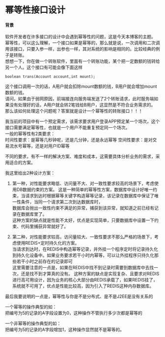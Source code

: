 # 幂等性接口设计

#### 背景
软件开发者在许多接口的设计中会遇到幂等性的问题，这是今天本博客的主题。  
幂等性，可以这么理解，一个接口如果是幂等的，那么就是说，一次调用和二次调用该接口，只要入参一样，出参也一样，其对系统的影响是相同的。比较经典的例子是转账。  
想想一下，你在做一个转账软件，里面有一个转账功能，某个把一定数额的钱转给另一个人。这个接口有可能会像下面这样  
```
boolean trans(Account account,int mount);
```

这个接口调用一次的话，A用户就会扣除mount数额的钱，B用户就会增加mount数额的钱。  
请问，如果由于弱网原因，前端接连向服务端发送了2个转账请求，此时服务端如果没有处理好的话，A用户就会转2笔钱给B用户，这显然是不符合业务需求的。  
那么该如何处理这个问题呢？答案就是设计一个幂等性的转账接口！！！   

我当前的项目中有一个预定需求，该需求要求用户登录APP预定某一个场次，这个接口需要满足幂等性，也就是一个用户不能重复预定同一个场次。  
一般的幂等性有2类要求：  
时间性要求：是幂等几秒钟呢，还是几分钟，还是永远幂等
空间性要求：是对交易流水号幂等，还是对用户ID幂等

不同的要求，有不一样的解决方案、难度和成本，这需要具体分析业务的需求，采用适合的方案。

我这里给出2种设计方案：
1. 第一种，对性能要求略低、访问量不大、对一致性要求较高的场景下，考虑使用DB数据约束的方案。
这是一种简单的幂等性方案，数据库中设计好唯一约束，当请求到达时根据幂等关键字构造幂等记录，该记录在数据库中保证了唯一性条件，当同一个请求第二次到达数据库时，  
数据库会抛出一致性约束不满足的异常，捕获到该异常，就知道之前已经有记录在数据库里了。  
这种方案的缺点就是性能不太好，优点是实现简单，只要数据库中设置一下约束、代码里捕获异常就好了。

2. 第二种，对性能要求较高，访问量较大、一致性要求不那么严格的场景下，考虑使用REDIS+定时持久化的方案。  
当请求到达时，在REDIS中构造幂等记录，并外挂一个程序定时将记录持久化到持久化设备中。如果业务要求若干小时内幂等，可以让外挂程序只持久化那些若干小时之前存在的记录即可  
这里需要注意的一点是，如果在REDIS中找不到记录时需要到数据库中去找一次，还是找不到才算真的没有。
这种方案的缺点是实现复杂、且要求对REDIS进行高可用设计，因为业务的核心大部分由REDIS承载了，如果REDIS挂了，系统就不可用了，优点是性能比较高，因为引入了REDIS这种内存数据库。

  
最后我要说明的一点是，幂等性与你是不是分布式、是不是J2EE是没有关系的

一个幂等的操作典型的如：  
把编号为5的记录的A字段设置为0，这种操作不管执行多少次都是幂等的


一个非幂等的操作典型的如：  
把编号为5的记录的A字段增加1，这种操作显然就不是幂等的。
